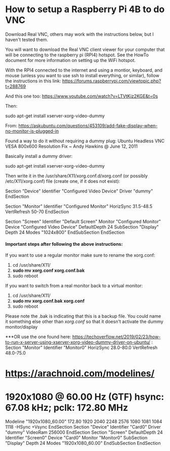 # How to setup a Raspberry Pi 4B to do VNC
Download Real VNC, others may work with the instructions below, but I haven't tested them.

You will want to download the Real VNC client viewer for your computer that will be connecting to the raspberry pi (RPI4) hotspot. See the HowTo document for more information on setting up the WiFi hotspot.

With the RPI4 connected to the internet and using a montior, keyboard, and mouse (unless you want to use ssh to install everything, or similar), follow the instructions in this link: 
https://forums.raspberrypi.com/viewtopic.php?t=288769

And this one too: https://www.youtube.com/watch?v=LTVtKiz2KGE&t=0s

Then:

sudo apt-get install xserver-xorg-video-dummy

From: https://askubuntu.com/questions/453109/add-fake-display-when-no-monitor-is-plugged-in

Found a way to do it without requiring a dummy plug: Ubuntu Headless VNC VESA 800x600 Resolution Fix ~ Andy Hawkins @ June 12, 2011

Basically install a dummy driver:

sudo apt-get install xserver-xorg-video-dummy

Then write it in the /usr/share/X11/xorg.conf.d/xorg.conf (or possibly /etc/X11/xorg.conf) file (create one, if it does not exist):

Section "Device"
    Identifier  "Configured Video Device"
    Driver      "dummy"
EndSection

Section "Monitor"
    Identifier  "Configured Monitor"
    HorizSync 31.5-48.5
    VertRefresh 50-70
EndSection

Section "Screen"
    Identifier  "Default Screen"
    Monitor     "Configured Monitor"
    Device      "Configured Video Device"
    DefaultDepth 24
    SubSection "Display"
    Depth 24
    Modes "1024x800"
    EndSubSection
EndSection

#### Important steps after following the above instructions:
If you want to use a regular monitor make sure to rename the xorg.conf:
1. cd /usr/share/X11/
2. **sudo mv xorg.conf xorg.conf.bak**
3. sudo reboot

If you want to switch from a real monitor back to a virtual monitor:
1. cd /usr/share/X11/
2. **sudo mv xorg.conf.bak xorg.conf**
3. sudo reboot

Please note the .bak is indicating that this is a backup file. You could name it something else other than *xorg.conf* so that it doesn't activate the dummy monitor/display

***OR use the one found here:
https://techoverflow.net/2019/02/23/how-to-run-x-server-using-xserver-xorg-video-dummy-driver-on-ubuntu/
:
Section "Monitor"
  Identifier "Monitor0"
  HorizSync 28.0-80.0
  VertRefresh 48.0-75.0
  # https://arachnoid.com/modelines/
  # 1920x1080 @ 60.00 Hz (GTF) hsync: 67.08 kHz; pclk: 172.80 MHz
  Modeline "1920x1080_60.00" 172.80 1920 2040 2248 2576 1080 1081 1084 1118 -HSync +Vsync
EndSection
Section "Device"
  Identifier "Card0"
  Driver "dummy"
  VideoRam 256000
EndSection
Section "Screen"
  DefaultDepth 24
  Identifier "Screen0"
  Device "Card0"
  Monitor "Monitor0"
  SubSection "Display"
    Depth 24
    Modes "1920x1080_60.00"
  EndSubSection
EndSection